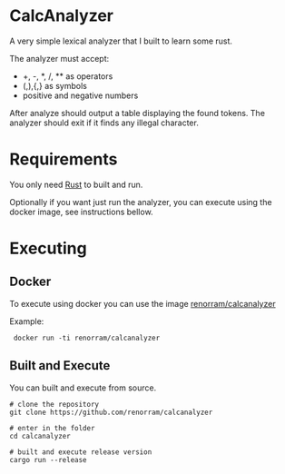 # CalcAnalyzer

A very simple lexical analyzer that I built to learn some rust.

The analyzer must accept:

- +, -, *, /, ** as operators
- (,),{,} as symbols
- positive and negative numbers

After analyze should output a table displaying the found tokens. The analyzer should exit if it finds any illegal character.

# Requirements

You only need [Rust](https://www.rust-lang.org/tools/install) to built and run.

Optionally if you want just run the analyzer, you can execute using the docker image, see instructions bellow.

# Executing

## Docker

To execute using docker you can use the image [renorram/calcanalyzer](https://hub.docker.com/r/renorram/calcanalyzer)

Example:

```shell script
 docker run -ti renorram/calcanalyzer
```

## Built and Execute

You can built and execute from source.

```shell script
# clone the repository
git clone https://github.com/renorram/calcanalyzer

# enter in the folder
cd calcanalyzer

# built and execute release version
cargo run --release
```
